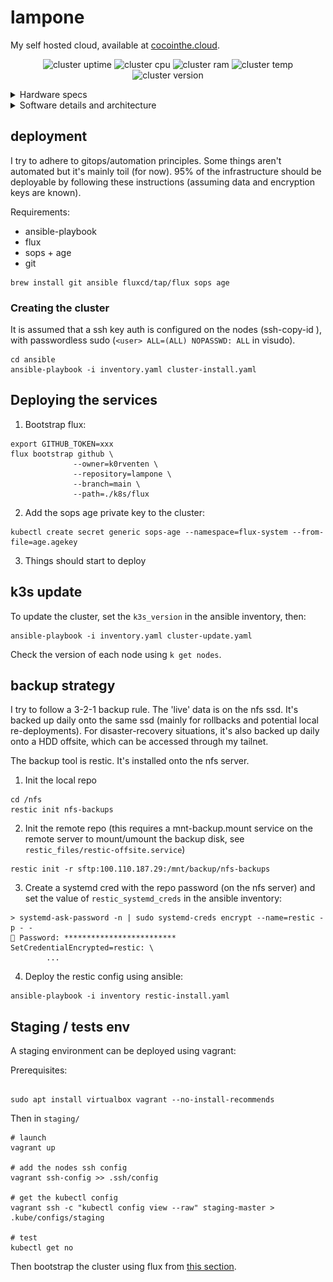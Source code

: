 # lampone

My self hosted cloud, available at [cocointhe.cloud](https://cocointhe.cloud).



<div align="center">

![cluster uptime](https://img.shields.io/endpoint?url=https%3A%2F%2Fstats.cocointhe.cloud%2Fcluster_uptime_days&style=for-the-badge&color=blue)
![cluster cpu](https://img.shields.io/endpoint?url=https%3A%2F%2Fstats.cocointhe.cloud%2Fcluster_cpu_usage&style=for-the-badge)
![cluster ram](https://img.shields.io/endpoint?url=https%3A%2F%2Fstats.cocointhe.cloud%2Fcluster_memory_usage&style=for-the-badge)
![cluster temp](https://img.shields.io/endpoint?url=https%3A%2F%2Fstats.cocointhe.cloud%2Fcluster_temperature&style=for-the-badge)
![cluster version](https://img.shields.io/endpoint?url=https%3A%2F%2Fstats.cocointhe.cloud%2Fkubernetes_version&style=for-the-badge&color=blue)

</div>

<details>
<summary>Hardware specs</summary>
![cluster image](./3d/cluster.png)

Hardware:
- 3 raspberry pi 4 (8Go)
- 1 gigabit ethernet tp link 5 ports switch
- some m3 threaded inserts and screws
- 1 1To lexar usb SSD
- 1 3d printed rack
- 1 [80mm fan](https://www.thermalright.com/product/tl-8015w/)


The 3d files are available in `3d`. This is a remix of [this rack](https://makerworld.com/en/models/180806-raspberry-pi-4-5-mini-server-rack-case). I've included the stls that I remixed/designed, aka the vented sleds for the PI and the SSD, and the side fan mount.

![files](./3d/files.png)

</details>


<details>
<summary>Software details and architecture</summary>

Here is a top view diagram of the main components:

![architecture](./arch.png)

This is the repo that governs almost all the cluster. The bootstrapping is done using ansible, from 3 ssh-available machines (pi4 in this case).

From here, Flux will create everything that is declared in `k8s/`, decrypt what's secret using a private key, and keep the stack in sync.

In `k8s/` there are 2 main folders:
- `infra` that represents what's needed for the cluster to function:
  - a storageclass through a nfs provisionner,
  - an IngressController with Traefik (actually 2, one private one public)
  - cert-manager for pulling certs for my domain
  - cloudflare tunnel for exposing part of my services to the outside world
  - tailscale (not deployed usnig gitops - yet) for accessing my private services from wherever

- an `apps` folder, that's composed of the actual services running on the cluster:
  - [adguard](https://github.com/AdguardTeam/AdGuardHome) for DNS/DHCP

  - [gitea](https://github.com/go-gitea/gitea) for local git and CI/CD
  - [paperless-ngx](https://github.com/paperless-ngx/paperless-ngx) for my important files
  - [immich](https://github.com/immich-app/immich) for photos backups and sync
  - [vaultwarden](https://github.com/dani-garcia/vaultwarden) as my passwords manager
  - [octoprint](https://github.com/OctoPrint/OctoPrint) for controller my 3D printer
  - and some other stuff like monitoring, file sharing, a blog etc..
</details>


## deployment

I try to adhere to gitops/automation principles.
Some things aren't automated but it's mainly toil (for now).
95% of the infrastructure should be deployable by following these instructions (assuming data and encryption keys are known).

Requirements:
- ansible-playbook
- flux
- sops + age
- git

```
brew install git ansible fluxcd/tap/flux sops age
```


### Creating the cluster

It is assumed that a ssh key auth is configured on the nodes (ssh-copy-id <ip>),
with passwordless sudo (`<user> ALL=(ALL) NOPASSWD: ALL` in visudo).

```
cd ansible
ansible-playbook -i inventory.yaml cluster-install.yaml
```


## Deploying the services
1. Bootstrap flux:

```
export GITHUB_TOKEN=xxx
flux bootstrap github \
              --owner=k0rventen \
              --repository=lampone \
              --branch=main \
              --path=./k8s/flux
```

2. Add the sops age private key to the cluster:

```
kubectl create secret generic sops-age --namespace=flux-system --from-file=age.agekey
```

3. Things should start to deploy

## k3s update

To update the cluster, set the `k3s_version` in the ansible inventory, then:
```
ansible-playbook -i inventory.yaml cluster-update.yaml
```
Check the version of each node using `k get nodes`.

## backup strategy

I try to follow a 3-2-1 backup rule. The 'live' data is on the nfs ssd.
It's backed up daily onto the same ssd (mainly for rollbacks and potential local re-deployments).
For disaster-recovery situations, it's also backed up daily onto a HDD offsite, which can be accessed through my tailnet.

The backup tool is restic. It's installed onto the nfs server.

1. Init the local repo

```
cd /nfs
restic init nfs-backups
```

2. Init the remote repo (this requires a mnt-backup.mount service on the remote server to mount/umount the backup disk, see `restic_files/restic-offsite.service`)
```
restic init -r sftp:100.110.187.29:/mnt/backup/nfs-backups
```

3. Create a systemd cred with the repo password (on the nfs server) and set the value of `restic_systemd_creds` in the ansible inventory:
```
> systemd-ask-password -n | sudo systemd-creds encrypt --name=restic -p - -
🔐 Password: *************************
SetCredentialEncrypted=restic: \
        ...
```

4. Deploy the restic config using ansible:

```
ansible-playbook -i inventory restic-install.yaml
```

## Staging / tests env

A staging environment can be deployed using vagrant:

Prerequisites:
```

sudo apt install virtualbox vagrant --no-install-recommends
```

Then in `staging/`
```
# launch
vagrant up

# add the nodes ssh config
vagrant ssh-config >> .ssh/config

# get the kubectl config
vagrant ssh -c "kubectl config view --raw" staging-master > .kube/configs/staging

# test
kubectl get no
```

Then bootstrap the cluster using flux from [this section](#deploying-the-services).
